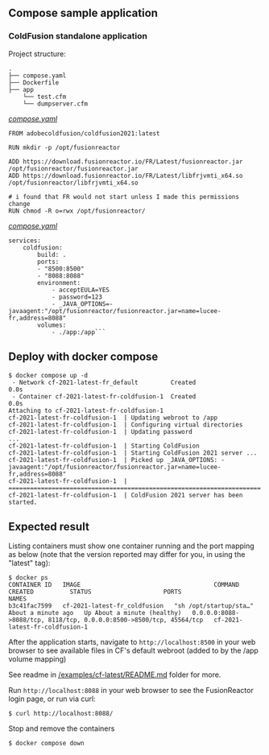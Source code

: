 ## Compose sample application
### ColdFusion standalone application

Project structure:
```
.
├── compose.yaml
├── Dockerfile
├── app
    └── test.cfm
    └── dumpserver.cfm

```

[_compose.yaml_](compose.yaml)
```
FROM adobecoldfusion/coldfusion2021:latest

RUN mkdir -p /opt/fusionreactor

ADD https://download.fusionreactor.io/FR/Latest/fusionreactor.jar /opt/fusionreactor/fusionreactor.jar
ADD https://download.fusionreactor.io/FR/Latest/libfrjvmti_x64.so /opt/fusionreactor/libfrjvmti_x64.so

# i found that FR would not start unless I made this permissions change
RUN chmod -R o=rwx /opt/fusionreactor/
```

[_compose.yaml_](compose.yaml)
```
services:
    coldfusion:
        build: . 
        ports:
        - "8500:8500"
        - "8088:8088"
        environment:
            - acceptEULA=YES
            - password=123
            - _JAVA_OPTIONS=-javaagent:"/opt/fusionreactor/fusionreactor.jar=name=lucee-fr,address=8088"
        volumes:
            - ./app:/app```
```

## Deploy with docker compose

```
$ docker compose up -d
 - Network cf-2021-latest-fr_default         Created                                                                0.0s
 - Container cf-2021-latest-fr-coldfusion-1  Created                                                                0.0s
Attaching to cf-2021-latest-fr-coldfusion-1
cf-2021-latest-fr-coldfusion-1  | Updating webroot to /app
cf-2021-latest-fr-coldfusion-1  | Configuring virtual directories
cf-2021-latest-fr-coldfusion-1  | Updating password
...
cf-2021-latest-fr-coldfusion-1  | Starting ColdFusion
cf-2021-latest-fr-coldfusion-1  | Starting ColdFusion 2021 server ...
cf-2021-latest-fr-coldfusion-1  | Picked up _JAVA_OPTIONS: -javaagent:"/opt/fusionreactor/fusionreactor.jar=name=lucee-fr,address=8088"
cf-2021-latest-fr-coldfusion-1  | ======================================================================
cf-2021-latest-fr-coldfusion-1  | ColdFusion 2021 server has been started.
```

## Expected result

Listing containers must show one container running and the port mapping as below (note that the version reported may differ for you, in using the "latest" tag):
```
$ docker ps
CONTAINER ID   IMAGE                                     COMMAND                  CREATED          STATUS                    PORTS                                         NAMES
b3c41fac7599   cf-2021-latest-fr_coldfusion   "sh /opt/startup/sta…"   About a minute ago   Up About a minute (healthy)   0.0.0.0:8088->8088/tcp, 8118/tcp, 0.0.0.0:8500->8500/tcp, 45564/tcp   cf-2021-latest-fr-coldfusion-1
```

After the application starts, navigate to `http://localhost:8500` in your web browser to see available files in CF's default webroot (added to by the /app volume mapping)

See readme in [/examples/cf-latest/README.md](/examples/cf-latest/README.md) folder for more.

Run `http://localhost:8088` in your web browser to see the FusionReactor login page, or run via curl:
```
$ curl http://localhost:8088/
```

Stop and remove the containers
```
$ docker compose down
```
